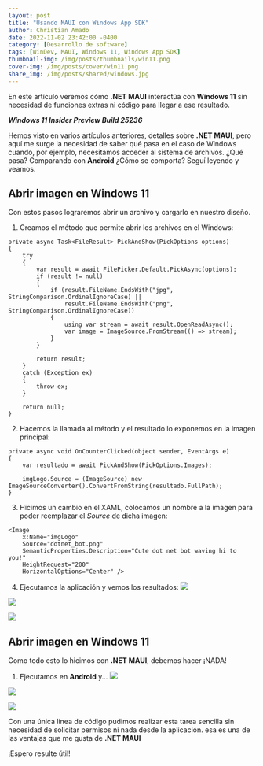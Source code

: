 ```yaml
---
layout: post
title: "Usando MAUI con Windows App SDK"
author: Christian Amado
date: 2022-11-02 23:42:00 -0400
category: [Desarrollo de software]
tags: [WinDev, MAUI, Windows 11, Windows App SDK]
thumbnail-img: /img/posts/thumbnails/win11.png
cover-img: /img/posts/cover/win11.png
share_img: /img/posts/shared/windows.jpg
---
```


En este artículo veremos cómo **.NET MAUI** interactúa con **Windows 11** sin necesidad de funciones extras ni código para llegar a ese resultado.

***Windows 11 Insider Preview Build 25236***

<!--more-->

Hemos visto en varios artículos anteriores, detalles sobre **.NET MAUI**, pero aquí me surge la necesidad de saber qué pasa en el caso de Windows cuando, por ejemplo, necesitamos acceder al sistema de archivos. ¿Qué pasa? Comparando con **Android** ¿Cómo se comporta? Seguí leyendo y veamos.

## Abrir imagen en Windows 11
Con estos pasos lograremos abrir un archivo y cargarlo en nuestro diseño.

1. Creamos el método que permite abrir los archivos en el Windows:
```
private async Task<FileResult> PickAndShow(PickOptions options)
{
    try
    {
        var result = await FilePicker.Default.PickAsync(options);
        if (result != null)
        {
            if (result.FileName.EndsWith("jpg", StringComparison.OrdinalIgnoreCase) ||
                result.FileName.EndsWith("png", StringComparison.OrdinalIgnoreCase))
            {
                using var stream = await result.OpenReadAsync();
                var image = ImageSource.FromStream(() => stream);
            }
        }

        return result;
    }
    catch (Exception ex)
    {
        throw ex;
    }

    return null;
}
```

2. Hacemos la llamada al método y el resultado lo exponemos en la imagen principal:
```
private async void OnCounterClicked(object sender, EventArgs e)
{
    var resultado = await PickAndShow(PickOptions.Images);

    imgLogo.Source = (ImageSource) new ImageSourceConverter().ConvertFromString(resultado.FullPath);
}
```

3. Hicimos un cambio en el XAML, colocamos un nombre a la imagen para poder reemplazar el *Source* de dicha imagen:
```
<Image
    x:Name="imgLogo"
    Source="dotnet_bot.png"
    SemanticProperties.Description="Cute dot net bot waving hi to you!"
    HeightRequest="200"
    HorizontalOptions="Center" />
```

4. Ejecutamos la aplicación y vemos los resultados:
![](/img/posts/2022/11/02/1.png)

![](/img/posts/2022/11/02/2.png)

![](/img/posts/2022/11/02/3.png)

## Abrir imagen en Windows 11
Como todo esto lo hicimos con **.NET MAUI**, debemos hacer ¡NADA!

1. Ejecutamos en **Android** y...
![](/img/posts/2022/11/02/4.png)

![](/img/posts/2022/11/02/5.png)

![](/img/posts/2022/11/02/6.png)

Con una única línea de código pudimos realizar esta tarea sencilla sin necesidad de solicitar permisos ni nada desde la aplicación. esa es una de las ventajas que me gusta de **.NET MAUI**

¡Espero resulte útil!
